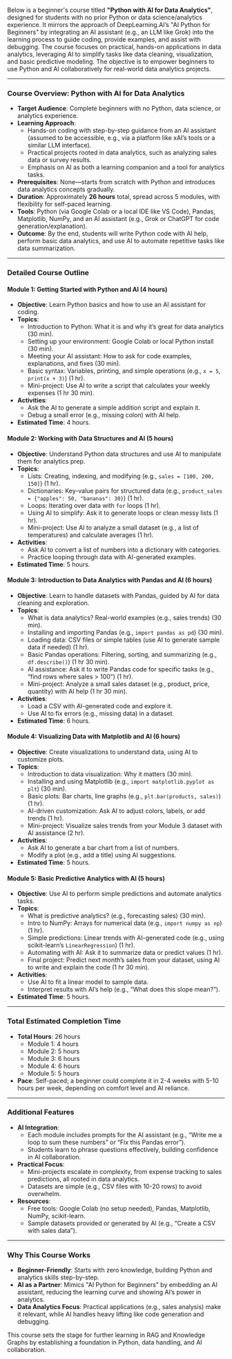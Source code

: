 Below is a beginner's course titled **"Python with AI for Data Analytics"**, designed for students with no prior Python or data science/analytics experience. It mirrors the approach of DeepLearning.AI’s "AI Python for Beginners" by integrating an AI assistant (e.g., an LLM like Grok) into the learning process to guide coding, provide examples, and assist with debugging. The course focuses on practical, hands-on applications in data analytics, leveraging AI to simplify tasks like data cleaning, visualization, and basic predictive modeling. The objective is to empower beginners to use Python and AI collaboratively for real-world data analytics projects.

---

### Course Overview: Python with AI for Data Analytics

- **Target Audience**: Complete beginners with no Python, data science, or analytics experience.
- **Learning Approach**:  
  - Hands-on coding with step-by-step guidance from an AI assistant (assumed to be accessible, e.g., via a platform like xAI’s tools or a similar LLM interface).
  - Practical projects rooted in data analytics, such as analyzing sales data or survey results.
  - Emphasis on AI as both a learning companion and a tool for analytics tasks.
- **Prerequisites**: None—starts from scratch with Python and introduces data analytics concepts gradually.
- **Duration**: Approximately **26 hours** total, spread across 5 modules, with flexibility for self-paced learning.
- **Tools**: Python (via Google Colab or a local IDE like VS Code), Pandas, Matplotlib, NumPy, and an AI assistant (e.g., Grok or ChatGPT for code generation/explanation).
- **Outcome**: By the end, students will write Python code with AI help, perform basic data analytics, and use AI to automate repetitive tasks like data summarization.

---

### Detailed Course Outline

#### Module 1: Getting Started with Python and AI (4 hours)
- **Objective**: Learn Python basics and how to use an AI assistant for coding.
- **Topics**:
  - Introduction to Python: What it is and why it’s great for data analytics (30 min).
  - Setting up your environment: Google Colab or local Python install (30 min).
  - Meeting your AI assistant: How to ask for code examples, explanations, and fixes (30 min).
  - Basic syntax: Variables, printing, and simple operations (e.g., `x = 5`, `print(x + 3)`) (1 hr).
  - Mini-project: Use AI to write a script that calculates your weekly expenses (1 hr 30 min).
- **Activities**:
  - Ask the AI to generate a simple addition script and explain it.
  - Debug a small error (e.g., missing colon) with AI help.
- **Estimated Time**: 4 hours.

#### Module 2: Working with Data Structures and AI (5 hours)
- **Objective**: Understand Python data structures and use AI to manipulate them for analytics prep.
- **Topics**:
  - Lists: Creating, indexing, and modifying (e.g., `sales = [100, 200, 150]`) (1 hr).
  - Dictionaries: Key-value pairs for structured data (e.g., `product_sales = {"apples": 50, "bananas": 30}`) (1 hr).
  - Loops: Iterating over data with `for` loops (1 hr).
  - Using AI to simplify: Ask it to generate loops or clean messy lists (1 hr).
  - Mini-project: Use AI to analyze a small dataset (e.g., a list of temperatures) and calculate averages (1 hr).
- **Activities**:
  - Ask AI to convert a list of numbers into a dictionary with categories.
  - Practice looping through data with AI-generated examples.
- **Estimated Time**: 5 hours.

#### Module 3: Introduction to Data Analytics with Pandas and AI (6 hours)
- **Objective**: Learn to handle datasets with Pandas, guided by AI for data cleaning and exploration.
- **Topics**:
  - What is data analytics? Real-world examples (e.g., sales trends) (30 min).
  - Installing and importing Pandas (e.g., `import pandas as pd`) (30 min).
  - Loading data: CSV files or simple tables (use AI to generate sample data if needed) (1 hr).
  - Basic Pandas operations: Filtering, sorting, and summarizing (e.g., `df.describe()`) (1 hr 30 min).
  - AI assistance: Ask it to write Pandas code for specific tasks (e.g., “find rows where sales > 100”) (1 hr).
  - Mini-project: Analyze a small sales dataset (e.g., product, price, quantity) with AI help (1 hr 30 min).
- **Activities**:
  - Load a CSV with AI-generated code and explore it.
  - Use AI to fix errors (e.g., missing data) in a dataset.
- **Estimated Time**: 6 hours.

#### Module 4: Visualizing Data with Matplotlib and AI (6 hours)
- **Objective**: Create visualizations to understand data, using AI to customize plots.
- **Topics**:
  - Introduction to data visualization: Why it matters (30 min).
  - Installing and using Matplotlib (e.g., `import matplotlib.pyplot as plt`) (30 min).
  - Basic plots: Bar charts, line graphs (e.g., `plt.bar(products, sales)`) (1 hr).
  - AI-driven customization: Ask AI to adjust colors, labels, or add trends (1 hr).
  - Mini-project: Visualize sales trends from your Module 3 dataset with AI assistance (2 hr).
- **Activities**:
  - Ask AI to generate a bar chart from a list of numbers.
  - Modify a plot (e.g., add a title) using AI suggestions.
- **Estimated Time**: 5 hours.

#### Module 5: Basic Predictive Analytics with AI (5 hours)
- **Objective**: Use AI to perform simple predictions and automate analytics tasks.
- **Topics**:
  - What is predictive analytics? (e.g., forecasting sales) (30 min).
  - Intro to NumPy: Arrays for numerical data (e.g., `import numpy as np`) (1 hr).
  - Simple predictions: Linear trends with AI-generated code (e.g., using scikit-learn’s `LinearRegression`) (1 hr).
  - Automating with AI: Ask it to summarize data or predict values (1 hr).
  - Final project: Predict next month’s sales from your dataset, using AI to write and explain the code (1 hr 30 min).
- **Activities**:
  - Use AI to fit a linear model to sample data.
  - Interpret results with AI’s help (e.g., “What does this slope mean?”).
- **Estimated Time**: 5 hours.

---

### Total Estimated Completion Time
- **Total Hours**: 26 hours  
  - Module 1: 4 hours  
  - Module 2: 5 hours  
  - Module 3: 6 hours  
  - Module 4: 6 hours  
  - Module 5: 5 hours  
- **Pace**: Self-paced; a beginner could complete it in 2-4 weeks with 5-10 hours per week, depending on comfort level and AI reliance.

---

### Additional Features
- **AI Integration**:  
  - Each module includes prompts for the AI assistant (e.g., “Write me a loop to sum these numbers” or “Fix this Pandas error”).  
  - Students learn to phrase questions effectively, building confidence in AI collaboration.
- **Practical Focus**:  
  - Mini-projects escalate in complexity, from expense tracking to sales predictions, all rooted in data analytics.  
  - Datasets are simple (e.g., CSV files with 10-20 rows) to avoid overwhelm.
- **Resources**:  
  - Free tools: Google Colab (no setup needed), Pandas, Matplotlib, NumPy, scikit-learn.  
  - Sample datasets provided or generated by AI (e.g., “Create a CSV with sales data”).

---

### Why This Course Works
- **Beginner-Friendly**: Starts with zero knowledge, building Python and analytics skills step-by-step.
- **AI as a Partner**: Mimics "AI Python for Beginners" by embedding an AI assistant, reducing the learning curve and showing AI’s power in analytics.
- **Data Analytics Focus**: Practical applications (e.g., sales analysis) make it relevant, while AI handles heavy lifting like code generation and debugging.

This course sets the stage for further learning in RAG and Knowledge Graphs  by establishing a foundation in Python, data handling, and AI collaboration.
